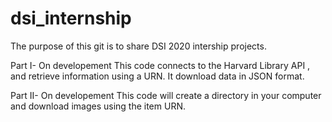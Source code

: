 # dsi_internship

The purpose of this git is to share DSI 2020 intership projects. 

Part I- On developement
This code connects to the Harvard Library API , and retrieve information using a URN. It download data in JSON format. 

Part II- On developement
This code will create a directory in your computer and download images using the item URN.



